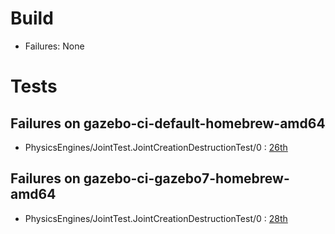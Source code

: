 # Build

* Failures: None

# Tests

## Failures on gazebo-ci-default-homebrew-amd64

* PhysicsEngines/JointTest.JointCreationDestructionTest/0 : [26th](https://bitbucket.org/osrf/gazebo/wiki/buildcop/2016/10/26)

## Failures on gazebo-ci-gazebo7-homebrew-amd64

* PhysicsEngines/JointTest.JointCreationDestructionTest/0 : [28th](https://bitbucket.org/osrf/gazebo/wiki/buildcop/2016/10/28)
